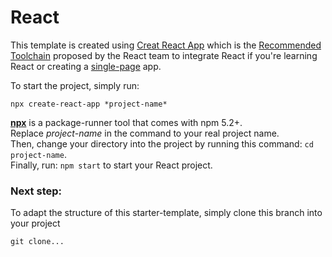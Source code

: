 # React
This template is created using [Creat React App](https://github.com/facebook/create-react-app) which is the [Recommended Toolchain](https://reactjs.org/docs/create-a-new-react-app.html#recommended-toolchains) proposed by the React team to integrate React if you're learning React or creating a [single-page](https://reactjs.org/docs/glossary.html#single-page-application) app.

To start the project, simply run:

    npx create-react-app *project-name*

**[npx](https://medium.com/@maybekatz/introducing-npx-an-npm-package-runner-55f7d4bd282b)** is a package-runner tool that comes with npm 5.2+.   
Replace *project-name* in the command to your real project name.   
Then, change your directory into the project by running this command: `cd project-name`.   
Finally, run: `npm start` to start your React project.

### Next step:
To adapt the structure of this starter-template, simply clone this branch into your project

    git clone...
